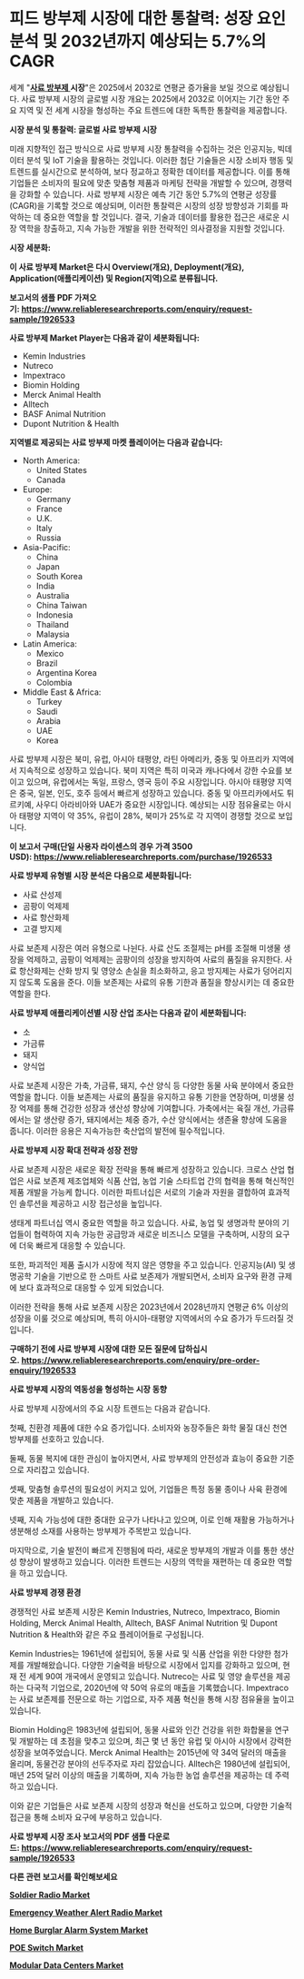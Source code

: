 <p><h1>피드 방부제 시장에 대한 통찰력: 성장 요인 분석 및 2032년까지 예상되는 5.7%의 CAGR</h1></p><p>세계 "<strong><a href="https://www.reliableresearchreports.com/feed-preservatives-r1926533?utm_campaign=105&utm_medium=8&utm_source=Github&utm_content=ia&utm_term=08042025&utm_id=feed-preservatives">사료 방부제&nbsp;</a></strong><strong>시장</strong>"은 2025에서 2032로 연평균 증가율을 보일 것으로 예상됩니다. 사료 방부제 시장의 글로벌 시장 개요는 2025에서 2032로 이어지는 기간 동안 주요 지역 및 전 세계 시장을 형성하는 주요 트렌드에 대한 독특한 통찰력을 제공합니다.</p>
<p><strong>시장 분석 및 통찰력: 글로벌 사료 방부제 시장</strong></p>
<p><p>미래 지향적인 접근 방식으로 사료 방부제 시장 통찰력을 수집하는 것은 인공지능, 빅데이터 분석 및 IoT 기술을 활용하는 것입니다. 이러한 첨단 기술들은 시장 소비자 행동 및 트렌드를 실시간으로 분석하여, 보다 정교하고 정확한 데이터를 제공합니다. 이를 통해 기업들은 소비자의 필요에 맞춘 맞춤형 제품과 마케팅 전략을 개발할 수 있으며, 경쟁력을 강화할 수 있습니다. 사료 방부제 시장은 예측 기간 동안 5.7%의 연평균 성장률(CAGR)을 기록할 것으로 예상되며, 이러한 통찰력은 시장의 성장 방향성과 기회를 파악하는 데 중요한 역할을 할 것입니다. 결국, 기술과 데이터를 활용한 접근은 새로운 시장 역학을 창출하고, 지속 가능한 개발을 위한 전략적인 의사결정을 지원할 것입니다.</p><a href="%7CAUTHORITHY_DOMAIN_URL%7C?utm_campaign=105&utm_medium=8&utm_source=Github&utm_content=ia&utm_term=08042025&utm_id=feed-preservatives"></a></p>
<p><strong>시장 세분화:</strong></p>
<p><strong>이 사료 방부제 Market은 다시 Overview(개요), Deployment(개요), Application(애플리케이션) 및 Region(지역)으로 분류됩니다.</strong></p>
<p><strong>보고서의 샘플 PDF 가져오기:&nbsp;<a href="https://www.reliableresearchreports.com/enquiry/request-sample/1926533?utm_campaign=105&utm_medium=8&utm_source=Github&utm_content=ia&utm_term=08042025&utm_id=feed-preservatives">https://www.reliableresearchreports.com/enquiry/request-sample/1926533</a></strong><strong></strong></p>
<p><strong>사료 방부제 Market Player는 다음과 같이 세분화됩니다:</strong></p>
<p><ul><li>Kemin Industries</li><li>Nutreco</li><li>Impextraco</li><li>Biomin Holding</li><li>Merck Animal Health</li><li>Alltech</li><li>BASF Animal Nutrition</li><li>Dupont Nutrition & Health</li></ul></p>
<p><strong>지역별로 제공되는 사료 방부제 마켓 플레이어는 다음과 같습니다:</strong></p>
<p><ul>
    <li>
        North America:
        <ul>
            <li>United States</li>
            <li>Canada</li>
        </ul>
    </li>
    <li>
        Europe:
        <ul>
            <li>Germany</li>
            <li>France</li>
            <li>U.K.</li>
            <li>Italy</li>
            <li>Russia</li>
        </ul>
    </li>
    <li>
        Asia-Pacific:
        <ul>
            <li>China</li>
            <li>Japan</li>
            <li>South Korea</li>
            <li>India</li>
            <li>Australia</li>
            <li>China Taiwan</li>
            <li>Indonesia</li>
            <li>Thailand</li>
            <li>Malaysia</li>
        </ul>
    </li>
    <li>
        Latin America:
        <ul>
            <li>Mexico</li>
            <li>Brazil</li>
            <li>Argentina Korea</li>
            <li>Colombia</li>
        </ul>
    </li>
    <li>
        Middle East & Africa:
        <ul>
            <li>Turkey</li>
            <li>Saudi</li>
            <li>Arabia</li>
            <li>UAE</li>
            <li>Korea</li>
        </ul>
    </li>
    </ul></p>
<p><p>사료 방부제 시장은 북미, 유럽, 아시아 태평양, 라틴 아메리카, 중동 및 아프리카 지역에서 지속적으로 성장하고 있습니다. 북미 지역은 특히 미국과 캐나다에서 강한 수요를 보이고 있으며, 유럽에서는 독일, 프랑스, 영국 등이 주요 시장입니다. 아시아 태평양 지역은 중국, 일본, 인도, 호주 등에서 빠르게 성장하고 있습니다. 중동 및 아프리카에서도 튀르키예, 사우디 아라비아와 UAE가 중요한 시장입니다. 예상되는 시장 점유율로는 아시아 태평양 지역이 약 35%, 유럽이 28%, 북미가 25%로 각 지역이 경쟁할 것으로 보입니다.</p></p>
<p><strong>이 보고서 구매(단일 사용자 라이센스의 경우 가격 3500 USD):&nbsp;<a href="https://www.reliableresearchreports.com/purchase/1926533?utm_campaign=105&utm_medium=8&utm_source=Github&utm_content=ia&utm_term=08042025&utm_id=feed-preservatives">https://www.reliableresearchreports.com/purchase/1926533</a></strong></p>
<p><strong>사료 방부제 유형별 시장 분석은 다음으로 세분화됩니다:</strong></p>
<p><ul><li>사료 산성제</li><li>곰팡이 억제제</li><li>사료 항산화제</li><li>고결 방지제</li></ul></p>
<p><p>사료 보존제 시장은 여러 유형으로 나뉜다. 사료 산도 조절제는 pH를 조절해 미생물 생장을 억제하고, 곰팡이 억제제는 곰팡이의 성장을 방지하여 사료의 품질을 유지한다. 사료 항산화제는 산화 방지 및 영양소 손실을 최소화하고, 응고 방지제는 사료가 덩어리지지 않도록 도움을 준다. 이들 보존제는 사료의 유통 기한과 품질을 향상시키는 데 중요한 역할을 한다.</p></p>
<p><strong>사료 방부제 애플리케이션별 시장 산업 조사는 다음과 같이 세분화됩니다:</strong></p>
<p><ul><li>소</li><li>가금류</li><li>돼지</li><li>양식업</li></ul></p>
<p><p>사료 보존제 시장은 가축, 가금류, 돼지, 수산 양식 등 다양한 동물 사육 분야에서 중요한 역할을 합니다. 이들 보존제는 사료의 품질을 유지하고 유통 기한을 연장하며, 미생물 성장 억제를 통해 건강한 성장과 생산성 향상에 기여합니다. 가축에서는 육질 개선, 가금류에서는 알 생산량 증가, 돼지에서는 체중 증가, 수산 양식에서는 생존율 향상에 도움을 줍니다. 이러한 응용은 지속가능한 축산업의 발전에 필수적입니다.</p></p>
<p><strong>사료 방부제 시장 확대 전략과 성장 전망</strong></p>
<p><p>사료 보존제 시장은 새로운 확장 전략을 통해 빠르게 성장하고 있습니다. 크로스 산업 협업은 사료 보존제 제조업체와 식품 산업, 농업 기술 스타트업 간의 협력을 통해 혁신적인 제품 개발을 가능케 합니다. 이러한 파트너십은 서로의 기술과 자원을 결합하여 효과적인 솔루션을 제공하고 시장 접근성을 높입니다.</p><p>생태계 파트너십 역시 중요한 역할을 하고 있습니다. 사료, 농업 및 생명과학 분야의 기업들이 협력하여 지속 가능한 공급망과 새로운 비즈니스 모델을 구축하며, 시장의 요구에 더욱 빠르게 대응할 수 있습니다. </p><p>또한, 파괴적인 제품 출시가 시장에 적지 않은 영향을 주고 있습니다. 인공지능(AI) 및 생명공학 기술을 기반으로 한 스마트 사료 보존제가 개발되면서, 소비자 요구와 환경 규제에 보다 효과적으로 대응할 수 있게 되었습니다.</p><p>이러한 전략을 통해 사료 보존제 시장은 2023년에서 2028년까지 연평균 6% 이상의 성장을 이룰 것으로 예상되며, 특히 아시아-태평양 지역에서의 수요 증가가 두드러질 것입니다.</p></p>
<p><strong>구매하기 전에 사료 방부제 시장에 대한 모든 질문에 답하십시오.&nbsp;<a href="https://www.reliableresearchreports.com/enquiry/pre-order-enquiry/1926533?utm_campaign=105&utm_medium=8&utm_source=Github&utm_content=ia&utm_term=08042025&utm_id=feed-preservatives">https://www.reliableresearchreports.com/enquiry/pre-order-enquiry/1926533</a></strong><strong></strong></p>
<p><strong>사료 방부제 시장의 역동성을 형성하는 시장 동향</strong></p>
<p><p>사료 방부제 시장에서의 주요 시장 트렌드는 다음과 같습니다. </p><p>첫째, 친환경 제품에 대한 수요 증가입니다. 소비자와 농장주들은 화학 물질 대신 천연 방부제를 선호하고 있습니다. </p><p>둘째, 동물 복지에 대한 관심이 높아지면서, 사료 방부제의 안전성과 효능이 중요한 기준으로 자리잡고 있습니다. </p><p>셋째, 맞춤형 솔루션의 필요성이 커지고 있어, 기업들은 특정 동물 종이나 사육 환경에 맞춘 제품을 개발하고 있습니다. </p><p>넷째, 지속 가능성에 대한 중대한 요구가 나타나고 있으며, 이로 인해 재활용 가능하거나 생분해성 소재를 사용하는 방부제가 주목받고 있습니다. </p><p>마지막으로, 기술 발전이 빠르게 진행됨에 따라, 새로운 방부제의 개발과 이를 통한 생산성 향상이 발생하고 있습니다. 이러한 트렌드는 시장의 역학을 재편하는 데 중요한 역할을 하고 있습니다.</p></p>
<p><strong>사료 방부제 경쟁 환경</strong></p>
<p><p>경쟁적인 사료 보존제 시장은 Kemin Industries, Nutreco, Impextraco, Biomin Holding, Merck Animal Health, Alltech, BASF Animal Nutrition 및 Dupont Nutrition & Health와 같은 주요 플레이어들로 구성됩니다. </p><p>Kemin Industries는 1961년에 설립되어, 동물 사료 및 식품 산업을 위한 다양한 첨가제를 개발해왔습니다. 다양한 기술력을 바탕으로 시장에서 입지를 강화하고 있으며, 현재 전 세계 90여 개국에서 운영되고 있습니다. Nutreco는 사료 및 영양 솔루션을 제공하는 다국적 기업으로, 2020년에 약 50억 유로의 매출을 기록했습니다. Impextraco는 사료 보존제를 전문으로 하는 기업으로, 자주 제품 혁신을 통해 시장 점유율을 높이고 있습니다. </p><p>Biomin Holding은 1983년에 설립되어, 동물 사료와 인간 건강을 위한 화합물을 연구 및 개발하는 데 초점을 맞추고 있으며, 최근 몇 년 동안 유럽 및 아시아 시장에서 강력한 성장을 보여주었습니다. Merck Animal Health는 2015년에 약 34억 달러의 매출을 올리며, 동물건강 분야의 선두주자로 자리 잡았습니다. Alltech은 1980년에 설립되어, 매년 25억 달러 이상의 매출을 기록하며, 지속 가능한 농업 솔루션을 제공하는 데 주력하고 있습니다. </p><p>이와 같은 기업들은 사료 보존제 시장의 성장과 혁신을 선도하고 있으며, 다양한 기술적 접근을 통해 소비자 요구에 부응하고 있습니다.</p></p>
<p><strong>사료 방부제 시장 조사 보고서의 PDF 샘플 다운로드:&nbsp;<a href="https://www.reliableresearchreports.com/enquiry/request-sample/1926533?utm_campaign=105&utm_medium=8&utm_source=Github&utm_content=ia&utm_term=08042025&utm_id=feed-preservatives">https://www.reliableresearchreports.com/enquiry/request-sample/1926533</a></strong></p>
<p><strong></strong></p>
<p><strong></strong></p>
<p><strong></strong></p>
<p><strong></strong></p>
<p><strong>다른 관련 보고서를 확인해보세요</strong></p>
<p><strong><p><a href="https://github.com/moratronak3q/Market-Research-Report-List-1/blob/main/soldier-radio-market.md?utm_campaign=105&utm_medium=8&utm_source=Github&utm_content=ia&utm_term=08042025&utm_id=feed-preservatives">Soldier Radio Market</a></p><p><a href="https://github.com/reahmmunises/Market-Research-Report-List-1/blob/main/emergency-weather-alert-radio-market.md?utm_campaign=105&utm_medium=8&utm_source=Github&utm_content=ia&utm_term=08042025&utm_id=feed-preservatives">Emergency Weather Alert Radio Market</a></p><p><a href="https://github.com/jugutstam/Market-Research-Report-List-1/blob/main/home-burglar-alarm-system-market.md?utm_campaign=105&utm_medium=8&utm_source=Github&utm_content=ia&utm_term=08042025&utm_id=feed-preservatives">Home Burglar Alarm System Market</a></p><p><a href="https://github.com/pilukypalis/Market-Research-Report-List-1/blob/main/poe-switch-market.md?utm_campaign=105&utm_medium=8&utm_source=Github&utm_content=ia&utm_term=08042025&utm_id=feed-preservatives">POE Switch Market</a></p><p><a href="https://github.com/zakkistuey/Market-Research-Report-List-1/blob/main/modular-data-centers-market.md?utm_campaign=105&utm_medium=8&utm_source=Github&utm_content=ia&utm_term=08042025&utm_id=feed-preservatives">Modular Data Centers Market</a></p></strong></p>